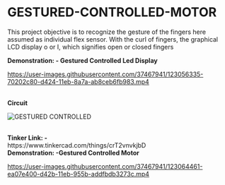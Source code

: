 # GESTURED-CONTROLLED-MOTOR
This project objective is to recognize the gesture of the fingers here assumed as individual flex sensor. With the curl of fingers, the graphical LCD display o or I, which signifies open or closed fingers

<b>Demonstration: - Gestured Controlled Led Display</b>

https://user-images.githubusercontent.com/37467941/123056335-70202c80-d424-11eb-8a7a-ab8ceb6fb983.mp4


<br>
<b>Circuit</b><br>

![GESTURED CONTROLLED](https://user-images.githubusercontent.com/37467941/123056492-980f9000-d424-11eb-88f1-78f7e3b540ca.png)


<br>
<b>Tinker Link: -</b><br>
https://www.tinkercad.com/things/crT2vnvkjbD

<br>
<b>Demonstration: -Gestured Controlled Motor </b>


https://user-images.githubusercontent.com/37467941/123064461-ea07e400-d42b-11eb-955b-addfbdb3273c.mp4

